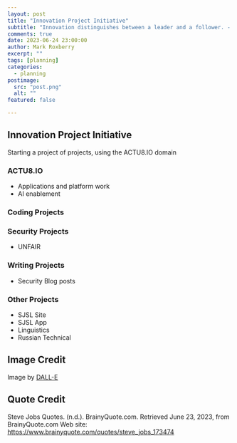 ```yaml
---
layout: post
title: "Innovation Project Initiative"
subtitle: "Innovation distinguishes between a leader and a follower. - Steve Jobs"
comments: true
date: 2023-06-24 23:00:00
author: Mark Roxberry
excerpt: ""
tags: [planning]
categories:
  - planning
postimage:
  src: "post.png"
  alt: ""
featured: false

---
```


## Innovation Project Initiative

Starting a project of projects, using the ACTU8.IO domain

### ACTU8.IO

- Applications and platform work
- AI enablement

### Coding Projects

### Security Projects

- UNFAIR

### Writing Projects

- Security Blog posts

### Other Projects

- SJSL Site
- SJSL App
- Linguistics
- Russian Technical
  
## Image Credit

Image by <a href="https://labs.openai.com/e/e7SWJtR3qHeOeirPHlaJRTwo/eesF2sKh6XTVPlcZkys8rTEZ">DALL-E</a>
  
## Quote Credit

Steve Jobs Quotes. (n.d.). BrainyQuote.com. Retrieved June 23, 2023, from BrainyQuote.com Web site: <https://www.brainyquote.com/quotes/steve_jobs_173474>
